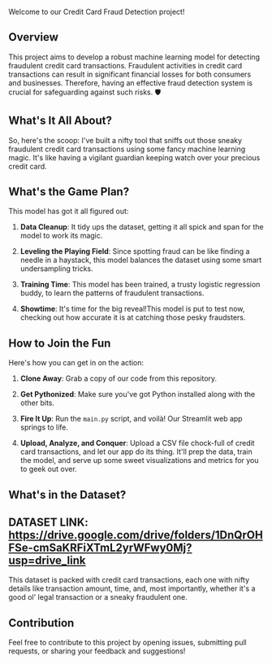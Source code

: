 Welcome to our Credit Card Fraud Detection project!

## Overview
This project aims to develop a robust machine learning model for detecting fraudulent credit card transactions. Fraudulent activities in credit card transactions can result in significant financial losses for both consumers and businesses. Therefore, having an effective fraud detection system is crucial for safeguarding against such risks. 🛡️

## What's It All About?

So, here's the scoop: I've built a nifty tool that sniffs out those sneaky fraudulent credit card transactions using some fancy machine learning magic. It's like having a vigilant guardian keeping watch over your precious credit card.

## What's the Game Plan?

This model has got it all figured out:

1. **Data Cleanup**: It tidy ups the dataset, getting it all spick and span for the model to work its magic.

2. **Leveling the Playing Field**: Since spotting fraud can be like finding a needle in a haystack, this model balances the dataset using some smart undersampling tricks.

3. **Training Time**: This model has been trained, a trusty logistic regression buddy, to learn the patterns of fraudulent transactions.

4. **Showtime**: It's time for the big reveal!This model is put to test now, checking out how accurate it is at catching those pesky fraudsters.

## How to Join the Fun

Here's how you can get in on the action:

1. **Clone Away**: Grab a copy of our code from this repository.
  
2. **Get Pythonized**: Make sure you've got Python installed along with the other bits.

3. **Fire It Up**: Run the `main.py` script, and voilà! Our Streamlit web app springs to life.

4. **Upload, Analyze, and Conquer**: Upload a CSV file chock-full of credit card transactions, and let our app do its thing. It'll prep the data, train the model, and serve up some sweet visualizations and metrics for you to geek out over.

## What's in the Dataset?
## DATASET LINK: https://drive.google.com/drive/folders/1DnQrOHFSe-cmSaKRFiXTmL2yrWFwy0Mj?usp=drive_link
This dataset is packed with credit card transactions, each one with nifty details like transaction amount, time, and, most importantly, whether it's a good ol' legal transaction or a sneaky fraudulent one.

## Contribution
Feel free to contribute to this project by opening issues, submitting pull requests, or sharing your feedback and suggestions!
